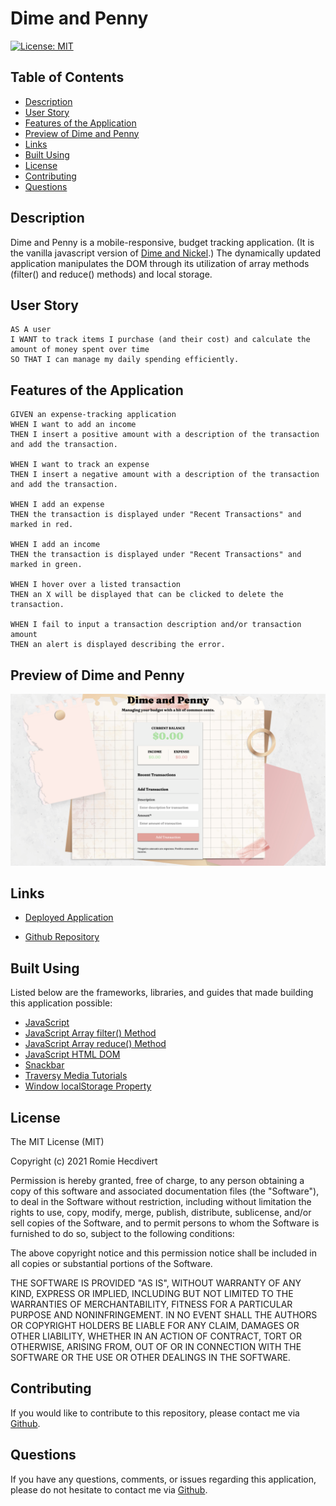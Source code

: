 # Dime and Penny

[![License: MIT](https://img.shields.io/badge/License-MIT-yellow.svg)](https://opensource.org/licenses/MIT)

## Table of Contents

- [Description](#description)
- [User Story](#user-story)
- [Features of the Application](#features-of-the-application)
- [Preview of Dime and Penny](#preview-of-dime-and-penny)
- [Links](#links)
- [Built Using](#built-using)
- [License](#license)
- [Contributing](#contributing)
- [Questions](#questions)

## Description

Dime and Penny is a mobile-responsive, budget tracking application. (It is the vanilla javascript version of [Dime and Nickel](https://github.com/rh9891/DimeAndNickel).) The dynamically updated application manipulates the DOM through its utilization of array methods (filter() and reduce() methods) and local storage.

## User Story

```
AS A user
I WANT to track items I purchase (and their cost) and calculate the amount of money spent over time
SO THAT I can manage my daily spending efficiently.
```

## Features of the Application

```
GIVEN an expense-tracking application
WHEN I want to add an income
THEN I insert a positive amount with a description of the transaction and add the transaction.

WHEN I want to track an expense
THEN I insert a negative amount with a description of the transaction and add the transaction.

WHEN I add an expense
THEN the transaction is displayed under "Recent Transactions" and marked in red.

WHEN I add an income
THEN the transaction is displayed under "Recent Transactions" and marked in green.

WHEN I hover over a listed transaction
THEN an X will be displayed that can be clicked to delete the transaction.

WHEN I fail to input a transaction description and/or transaction amount
THEN an alert is displayed describing the error.
```

## Preview of Dime and Penny

![Dime and Penny Landing Page](assets/images/dimeAndPennyLandingPage.png)

## Links

- [Deployed Application](https://dime-and-penny.herokuapp.com/)

- [Github Repository](https://github.com/rh9891/DimeAndPenny)

## Built Using

Listed below are the frameworks, libraries, and guides that made building this application possible:

- [JavaScript](https://www.w3schools.com/js/default.asp)
- [JavaScript Array filter() Method](https://www.w3schools.com/jsref/jsref_filter.asp)
- [JavaScript Array reduce() Method](https://www.w3schools.com/jsref/jsref_reduce.asp)
- [JavaScript HTML DOM](https://www.w3schools.com/js/js_htmldom.asp)
- [Snackbar](https://www.w3schools.com/howto/howto_js_snackbar.asp)
- [Traversy Media Tutorials](https://www.traversymedia.com)
- [Window localStorage Property](https://www.w3schools.com/jsref/prop_win_localstorage.asp)

## License

The MIT License (MIT)

Copyright (c) 2021 Romie Hecdivert

Permission is hereby granted, free of charge, to any person obtaining a copy of this software and associated documentation files (the "Software"), to deal in the Software without restriction, including without limitation the rights to use, copy, modify, merge, publish, distribute, sublicense, and/or sell copies of the Software, and to permit persons to whom the Software is furnished to do so, subject to the following conditions:

The above copyright notice and this permission notice shall be included in all copies or substantial portions of the Software.

THE SOFTWARE IS PROVIDED "AS IS", WITHOUT WARRANTY OF ANY KIND, EXPRESS OR IMPLIED, INCLUDING BUT NOT LIMITED TO THE WARRANTIES OF MERCHANTABILITY, FITNESS FOR A PARTICULAR PURPOSE AND NONINFRINGEMENT. IN NO EVENT SHALL THE AUTHORS OR COPYRIGHT HOLDERS BE LIABLE FOR ANY CLAIM, DAMAGES OR OTHER LIABILITY, WHETHER IN AN ACTION OF CONTRACT, TORT OR OTHERWISE, ARISING FROM, OUT OF OR IN CONNECTION WITH THE SOFTWARE OR THE USE OR OTHER DEALINGS IN THE SOFTWARE.

## Contributing

If you would like to contribute to this repository, please contact me via [Github](https://github.com/rh9891).

## Questions

If you have any questions, comments, or issues regarding this application, please do not hesitate to contact me via [Github](https://github.com/rh9891).
